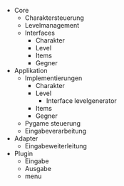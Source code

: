 - Core
	- Charaktersteuerung
	- Levelmanagement
	- Interfaces
		- Charakter
		- Level
		- Items
		- Gegner
- Applikation
	- Implementierungen
		- Charakter
		- Level
			- Interface levelgenerator
		- Items
		- Gegner
	- Pygame steuerung
	- Eingabeverarbeitung
- Adapter
	- Eingabeweiterleitung
- Plugin
	- Eingabe
	- Ausgabe
	- menu
